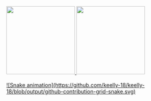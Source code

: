 <div>
<a href="https://github.com/keelly-18">
<img loading="lazy" height="180em" src="https://github-readme-stats.vercel.app/api/top-langs/?username=keelly-18&layout=compact&langs_count=7&theme=midnight-purple"/>
<img loading="lazy" height="180em" src="https://github-readme-stats.vercel.app/api?username=keelly-18&show_icons=true&theme=midnight-purple&include_all_commits=true&count_private=true"/>
 
</div>
<br>
 ![Snake animation](https://github.com/keelly-18/keelly-18/blob/output/github-contribution-grid-snake.svg)
